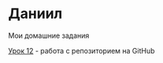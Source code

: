 # Даниил 
Мои домашние задания

[Урок 12](https://daniel7608.github.io/Lesson_12/index2.html?#/ "Моя готовая домашка") - работа с репозиторием на GitHub

